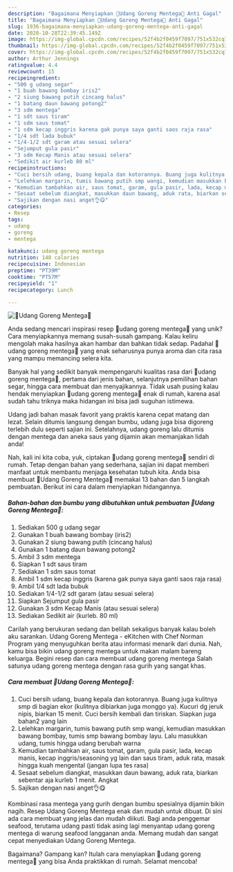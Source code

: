 ```yaml
---
description: "Bagaimana Menyiapkan 🍤Udang Goreng Mentega🍤 Anti Gagal"
title: "Bagaimana Menyiapkan 🍤Udang Goreng Mentega🍤 Anti Gagal"
slug: 1936-bagaimana-menyiapkan-udang-goreng-mentega-anti-gagal
date: 2020-10-28T22:39:45.149Z
image: https://img-global.cpcdn.com/recipes/52f4b2f0459f7097/751x532cq70/🍤udang-goreng-mentega🍤-foto-resep-utama.jpg
thumbnail: https://img-global.cpcdn.com/recipes/52f4b2f0459f7097/751x532cq70/🍤udang-goreng-mentega🍤-foto-resep-utama.jpg
cover: https://img-global.cpcdn.com/recipes/52f4b2f0459f7097/751x532cq70/🍤udang-goreng-mentega🍤-foto-resep-utama.jpg
author: Arthur Jennings
ratingvalue: 4.4
reviewcount: 15
recipeingredient:
- "500 g udang segar"
- "1 buah bawang bombay iris2"
- "2 siung bawang putih cincang halus"
- "1 batang daun bawang potong2"
- "3 sdm mentega"
- "1 sdt saus tiram"
- "1 sdm saus tomat"
- "1 sdm kecap inggris karena gak punya saya ganti saos raja rasa"
- "1/4 sdt lada bubuk"
- "1/4-1/2 sdt garam atau sesuai selera"
- "Sejumput gula pasir"
- "3 sdm Kecap Manis atau sesuai selera"
- "Sedikit air kurleb 80 ml"
recipeinstructions:
- "Cuci bersih udang, buang kepala dan kotorannya. Buang juga kulitnya smp di bagian ekor (kulitnya dibiarkan juga monggo ya). Kucuri dg jeruk nipis, biarkan 15 menit. Cuci bersih kembali dan tiriskan. Siapkan juga bahan2 yang lain"
- "Lelehkan margarin, tumis bawang putih smp wangi, kemudian masukkan bawang bombay, tumis smp bawang bombay layu. Lalu masukkan udang, tumis hingga udang berubah warna"
- "Kemudian tambahkan air, saus tomat, garam, gula pasir, lada, kecap manis, kecap inggris/seasoning yg lain dan saus tiram, aduk rata, masak hingga kuah mengental (jangan lupa tes rasa)"
- "Sesaat sebelum diangkat, masukkan daun bawang, aduk rata, biarkan sebentar aja kurleb 1 menit. Angkat"
- "Sajikan dengan nasi anget👌😋"
categories:
- Resep
tags:
- udang
- goreng
- mentega

katakunci: udang goreng mentega 
nutrition: 148 calories
recipecuisine: Indonesian
preptime: "PT39M"
cooktime: "PT57M"
recipeyield: "1"
recipecategory: Lunch

---
```



![🍤Udang Goreng Mentega🍤](https://img-global.cpcdn.com/recipes/52f4b2f0459f7097/751x532cq70/🍤udang-goreng-mentega🍤-foto-resep-utama.jpg)

Anda sedang mencari inspirasi resep 🍤udang goreng mentega🍤 yang unik? Cara menyiapkannya memang susah-susah gampang. Kalau keliru mengolah maka hasilnya akan hambar dan bahkan tidak sedap. Padahal 🍤udang goreng mentega🍤 yang enak seharusnya punya aroma dan cita rasa yang mampu memancing selera kita.

Banyak hal yang sedikit banyak mempengaruhi kualitas rasa dari 🍤udang goreng mentega🍤, pertama dari jenis bahan, selanjutnya pemilihan bahan segar, hingga cara membuat dan menyajikannya. Tidak usah pusing kalau hendak menyiapkan 🍤udang goreng mentega🍤 enak di rumah, karena asal sudah tahu triknya maka hidangan ini bisa jadi suguhan istimewa.

Udang jadi bahan masak favorit yang praktis karena cepat matang dan lezat. Selain ditumis langsung dengan bumbu, udang juga bisa digoreng terlebih dulu seperti sajian ini. Setelahnya, udang goreng lalu ditumis dengan mentega dan aneka saus yang dijamin akan memanjakan lidah anda!


Nah, kali ini kita coba, yuk, ciptakan 🍤udang goreng mentega🍤 sendiri di rumah. Tetap dengan bahan yang sederhana, sajian ini dapat memberi manfaat untuk membantu menjaga kesehatan tubuh kita. Anda bisa membuat 🍤Udang Goreng Mentega🍤 memakai 13 bahan dan 5 langkah pembuatan. Berikut ini cara dalam menyiapkan hidangannya.

<!--inarticleads1-->

##### Bahan-bahan dan bumbu yang dibutuhkan untuk pembuatan 🍤Udang Goreng Mentega🍤:

1. Sediakan 500 g udang segar
1. Gunakan 1 buah bawang bombay (iris2)
1. Gunakan 2 siung bawang putih (cincang halus)
1. Gunakan 1 batang daun bawang potong2
1. Ambil 3 sdm mentega
1. Siapkan 1 sdt saus tiram
1. Sediakan 1 sdm saus tomat
1. Ambil 1 sdm kecap inggris (karena gak punya saya ganti saos raja rasa)
1. Ambil 1/4 sdt lada bubuk
1. Sediakan 1/4-1/2 sdt garam (atau sesuai selera)
1. Siapkan Sejumput gula pasir
1. Gunakan 3 sdm Kecap Manis (atau sesuai selera)
1. Sediakan Sedikit air (kurleb. 80 ml)


Carilah yang berukuran sedang dan belilah sekaligus banyak kalau boleh aku sarankan. Udang Goreng Mentega - eKitchen with Chef Norman Program yang menyuguhkan berita atau informasi menarik dari dunia. Nah, kamu bisa bikin udang goreng mentega untuk makan malam bareng keluarga. Begini resep dan cara membuat udang goreng mentega Salah satunya udang goreng mentega dengan rasa gurih yang sangat khas. 

<!--inarticleads2-->

##### Cara membuat 🍤Udang Goreng Mentega🍤:

1. Cuci bersih udang, buang kepala dan kotorannya. Buang juga kulitnya smp di bagian ekor (kulitnya dibiarkan juga monggo ya). Kucuri dg jeruk nipis, biarkan 15 menit. Cuci bersih kembali dan tiriskan. Siapkan juga bahan2 yang lain
1. Lelehkan margarin, tumis bawang putih smp wangi, kemudian masukkan bawang bombay, tumis smp bawang bombay layu. Lalu masukkan udang, tumis hingga udang berubah warna
1. Kemudian tambahkan air, saus tomat, garam, gula pasir, lada, kecap manis, kecap inggris/seasoning yg lain dan saus tiram, aduk rata, masak hingga kuah mengental (jangan lupa tes rasa)
1. Sesaat sebelum diangkat, masukkan daun bawang, aduk rata, biarkan sebentar aja kurleb 1 menit. Angkat
1. Sajikan dengan nasi anget👌😋


Kombinasi rasa mentega yang gurih dengan bumbu spesialnya dijamin bikin nagih. Resep Udang Goreng Mentega enak dan mudah untuk dibuat. Di sini ada cara membuat yang jelas dan mudah diikuti. Bagi anda penggemar seafood, terutama udang pasti tidak asing lagi menyantap udang goreng mentega di warung seafood langganan anda. Memang mudah dan sangat cepat menyediakan Udang Goreng Mentega. 

Bagaimana? Gampang kan? Itulah cara menyiapkan 🍤udang goreng mentega🍤 yang bisa Anda praktikkan di rumah. Selamat mencoba!
